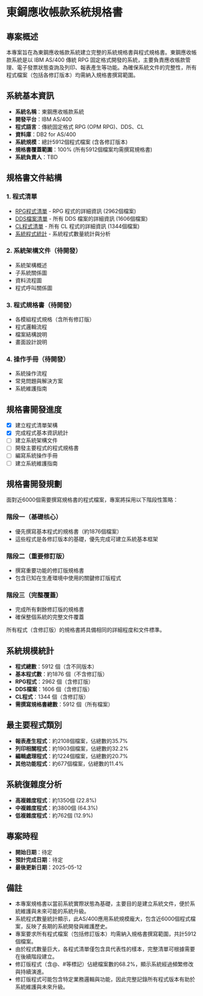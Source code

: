 # 東鋼應收帳款系統規格書

## 專案概述
本專案旨在為東鋼應收帳款系統建立完整的系統規格書與程式規格書。東鋼應收帳款系統是以 IBM AS/400 傳統 RPG 固定格式開發的系統，主要負責應收帳款管理、電子發票狀態查詢及列印、報表產生等功能。為確保系統文件的完整性，所有程式檔案（包括各修訂版本）均需納入規格書撰寫範圍。

## 系統基本資訊
- **系統名稱**：東鋼應收帳款系統
- **開發平台**：IBM AS/400
- **程式語言**：傳統固定格式 RPG (OPM RPG)、DDS、CL
- **資料庫**：DB2 for AS/400
- **系統規模**：總計5912個程式檔案 (含各修訂版本)
- **規格書覆蓋範圍**：100% (所有5912個檔案均需撰寫規格書)
- **系統負責人**：TBD

## 規格書文件結構

### 1. 程式清單
- [RPG程式清單](./RPG程式清單.md) - RPG 程式的詳細資訊 (2962個檔案)
- [DDS檔案清單](./DDS檔案清單.md) - 所有 DDS 檔案的詳細資訊 (1606個檔案)
- [CL程式清單](./CL程式清單.md) - 所有 CL 程式的詳細資訊 (1344個檔案)
- [系統程式統計](./系統程式統計.md) - 系統程式數量統計與分析

### 2. 系統架構文件（待開發）
- 系統架構概述
- 子系統關係圖
- 資料流程圖
- 程式呼叫關係圖

### 3. 程式規格書（待開發）
- 各模組程式規格（含所有修訂版）
- 程式邏輯流程
- 檔案結構說明
- 畫面設計說明

### 4. 操作手冊（待開發）
- 系統操作流程
- 常見問題與解決方案
- 系統維護指南

## 規格書開發進度
- [x] 建立程式清單架構
- [x] 完成程式基本資訊統計
- [ ] 建立系統架構文件
- [ ] 開發主要程式的程式規格書
- [ ] 編寫系統操作手冊
- [ ] 建立系統維護指南

## 規格書開發規劃
面對近6000個需要撰寫規格書的程式檔案，專案將採用以下階段性策略：

### 階段一（基礎核心）
- 優先撰寫基本程式的規格書（約1876個檔案）
- 這些程式是各修訂版本的基礎，優先完成可建立系統基本框架

### 階段二（重要修訂版）
- 撰寫重要功能的修訂版規格書
- 包含已知在生產環境中使用的關鍵修訂版程式

### 階段三（完整覆蓋）
- 完成所有剩餘修訂版的規格書
- 確保整個系統的完整文件覆蓋

所有程式（含修訂版）的規格書將具備相同的詳細程度和文件標準。

## 系統規模統計
- **程式總數**：5912 個（含不同版本）
- **基本程式數**：約1876 個（不含修訂版）
- **RPG程式**：2962 個（含修訂版）
- **DDS檔案**：1606 個（含修訂版）
- **CL程式**：1344 個（含修訂版）
- **需撰寫規格書總數**：5912 個（所有檔案）

## 最主要程式類別
- **報表產生程式**：約2108個檔案，佔總數的35.7%
- **列印相關程式**：約1903個檔案，佔總數的32.2%
- **編輯處理程式**：約1224個檔案，佔總數的20.7%
- **其他功能程式**：約677個檔案，佔總數的11.4%

## 系統復雜度分析
- **高複雜度程式**：約1350個 (22.8%)
- **中複雜度程式**：約3800個 (64.3%)
- **低複雜度程式**：約762個 (12.9%)

## 專案時程
- **開始日期**：待定
- **預計完成日期**：待定
- **最後更新日期**：2025-05-12

## 備註
- 本專案規格書以當前系統實際狀態為基礎，主要目的是建立系統文件，便於系統維護與未來可能的系統升級。
- 系統程式數量統計顯示，此AS/400應用系統規模龐大，包含近6000個程式檔案，反映了長期的系統開發與維護歷史。
- 專案要求所有程式檔案（包括修訂版本）均需納入規格書撰寫範圍，共計5912個檔案。
- 由於程式數量巨大，各程式清單僅包含具代表性的樣本，完整清單可根據需要在後續階段建立。
- 修訂版程式（含@、#等標記）佔總檔案數的68.2%，顯示系統經過頻繁修改與持續演進。
- 修訂版程式可能包含特定業務邏輯與功能，因此完整記錄所有程式版本有助於系統維護與未來升級。 